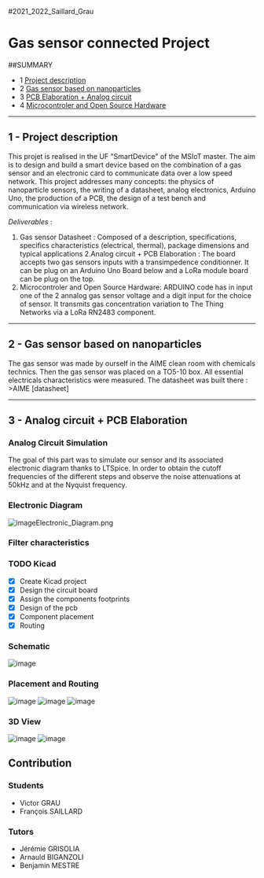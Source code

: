 #2021_2022_Saillard_Grau
# Gas sensor connected Project 

##SUMMARY
* 1 [Project description](#description)
* 2 [Gas sensor based on nanoparticles](#paragraph2)
* 3 [PCB Elaboration + Analog circuit](#paragraph3)
* 4 [Microcontroler and Open Source Hardware](#paragraph4)

-------
## 1 - Project description <a name="description"></a>

This projet is realised in the UF "SmartDevice" of the MSIoT master.
The aim is to design and build a smart device based on the combination of a gas sensor and an electronic card to communicate data over a low speed network.
This project addresses many concepts: the physics of nanoparticle sensors, the writing of a datasheet, analog electronics, Arduino Uno, the production of a PCB, the design of a test bench and communication via wireless network.

*Deliverables* : 

1. Gas sensor Datasheet : Composed of a description, specifications, specifics characteristics (electrical, thermal), package dimensions and typical applications
2.Analog circuit + PCB Elaboration : The board accepts two gas sensors inputs with a transimpedence conditionner. It can be plug on an Arduino Uno Board below and a LoRa module board can be plug on the top.
3. Microcontroler and Open Source Hardware: ARDUINO code has in input one of the 2 annalog gas sensor voltage and a digit input for the choice of sensor. It transmits gas concentration variation to The Thing Networks via a LoRa RN2483 component.
--------
## 2 - Gas sensor based on nanoparticles
The gas sensor was made by ourself in the AIME clean room with chemicals technics. Then the gas sensor was placed on a TO5-10 box. 
All essential electricals characteristics were measured.
The datasheet was built there : >AIME [datasheet]

---------

## 3 - Analog circuit + PCB Elaboration 

### Analog Circuit Simulation
The goal of this part was to simulate our sensor and its associated electronic diagram thanks to LTSpice. In order to obtain the cutoff frequencies of the different steps and observe the noise attenuations at 50kHz and at the Nyquist frequency.

### Electronic Diagram
![image](https://github.com/MOSH-Insa-Toulouse/2021_2022_Saillard_Grau/Images/)Electronic_Diagram.png

### Filter characteristics

### TODO Kicad

- [x] Create Kicad project
- [x] Design the circuit board
- [x] Assign the components footprints
- [x] Design of the pcb
- [x] Component placement
- [x] Routing

### Schematic
![image](https://github.com/MOSH-Insa-Toulouse/2021_2022_Saillard_Grau/Images/schematic.png)

### Placement and Routing
![image](https://github.com/MOSH-Insa-Toulouse/2021_2022_Saillard_Grau/Images/placement.png)
![image](https://github.com/MOSH-Insa-Toulouse/2021_2022_Saillard_Grau/Images/TopLayer.png)
![image](https://github.com/MOSH-Insa-Toulouse/2021_2022_Saillard_Grau/Images/BottomLayer.png)

### 3D View
![image](https://github.com/MOSH-Insa-Toulouse/2021_2022_Saillard_Grau/Images/TopView.png)
![image](https://github.com/MOSH-Insa-Toulouse/2021_2022_Saillard_Grau/Images/BottomView.png)

## Contribution

### Students 

* Victor GRAU
* François SAILLARD

### Tutors

* Jérémie GRISOLIA
* Arnauld BIGANZOLI 
* Benjamin MESTRE